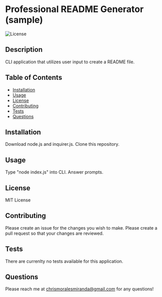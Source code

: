 
# Professional README Generator (sample)
![License](https://img.shields.io/badge/License-MIT-green.svg)
## Description
CLI application that utilizes user input to create a README file.
## Table of Contents
- [Installation](##-Installation)
- [Usage](##-Usage)
- [License](##-License)
- [Contributing](##-Contributing)
- [Tests](##-Tests)
- [Questions](##-Questions)
## Installation
Download node.js and inquirer.js. Clone this repository.
## Usage
Type "node index.js" into CLI. Answer prompts.
## License
MIT License
## Contributing
Please create an issue for the changes you wish to make. Please create a pull request so that your changes are reviewed.
## Tests
There are currenlty no tests available for this application.
## Questions
Please reach me at chrismoralesmiranda@gmail.com for any questions!
